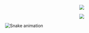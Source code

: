
<p align="center">
  <img src="https://capsule-render.vercel.app/api?text=Hey%20Everyone!&animation=fadeIn&type=venom&color=timeGradient&height=100&stroke=3B241F&fontColor=EFD8F0&strokeWidth=0.5" />
</p>

<p align="center">
  <img src="https://capsule-render.vercel.app/api?text=Have%20A%20Great%20Day!!&animation=twinkling&type=waving&color=timeGradient&height=100&section=footer&stroke=522318&strokeWidth=0.5&fontSize=50" />
</p>

![Snake animation](https://github.com/thepiyushmalhotra/thepiyushmalhotra/blob/output/github-contribution-grid-snake.svg)

